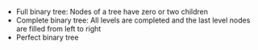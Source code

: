 - Full binary tree: Nodes of a tree have zero or two children
- Complete binary tree: All levels are completed and the last level nodes are filled from left to right
- Perfect binary tree